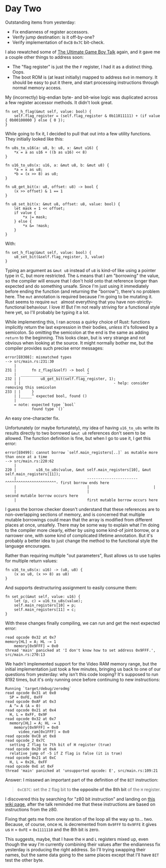 # Day Two

Outstanding items from yesterday:

- Fix endianness of register accessors.
- Verify jump destination: is it off-by-one?
- Verify implementation of `0xCB` `0x7C` bit-check.

I also rewatched some of [The Ultimate Game Boy Talk](https://youtu.be/HyzD8pNlpwI) again, and it gave me a couple other things to address soon:

- The "flag register" is just the the `F` register, I had it as a distinct thing. Oops.
- The boot ROM is (at least initially) mapped to address `0x0` in memory. It should be easy to put it there, and start processing instructions through normal memory access.

My (incorrectly) big-endian byte- and bit-wise logic was duplicated across a few register accessor methods. It didn't look great.

    fn set_h_flag(&mut self, value: bool) {
        self.flag_register = (self.flag_register & 0b11011111) + (if value { 0b00100000 } else { 0 });
    }

While going to fix it, I decided to pull that out into a few utility functions. They initially looked like this:

    fn u8s_to_u16(a: u8, b: u8, x: &mut u16) {
        *x = a as u16 + ((b as u16) << 8)
    }

    fn u16_to_u8s(x: u16, a: &mut u8, b: &mut u8) {
        *a = x as u8;
        *b = (x >> 8) as u8;
    }

    fn u8_get_bit(x: u8, offset: u8) -> bool {
        (x >> offset) & 1 == 1
    }

    fn u8_set_bit(x: &mut u8, offset: u8, value: bool) {
        let mask = 1 << offset;
        if value {
            *x |= mask;
        } else {
            *x &= !mask;
        }
    }

With:

    fn set_h_flag(&mut self, value: bool) {
        u8_set_bit(&self.flag_register, 3, value)
    }

Typing an argument as `&mut u8` instead of `u8` is kind-of like using a pointer type in C, but more restricted. The `&` means that I am "borrowing" the value, so the compiler will ensure that I don't hold onto that reference longer than expected and do something unsafe. Since I'm just using it immediately before ending the function (and returning the "borrow"), there's no problem here. The `mut` annotation is required because I'm going to be mutating it. Rust seems to require `mut ` almost everything that you have non-strictly-functional behaviour. I love it! But I'm not really striving for a functional style here yet, so I'll probably be typing it a lot.

While implementing this, I ran across a quirky choice of Rust: functions implicitly return the last expression in their bodies, *unless* it's followed by a semicolon. So omitting the semicolon at the end is the same as adding `return` to the beginning. This looks clean, but is very strange and not obvious when looking at the source. It might normally bother me, but the compiler provides such precise error messages:

    error[E0308]: mismatched types
    --> src/main.rs:231:30
        |
    231 |       fn z_flag(&self) -> bool {
        |  ______________________________^
    232 | |         u8_get_bit(self.flag_register, 1);
        | |                                          - help: consider removing this semicolon
    233 | |     }
        | |_____^ expected bool, found ()
        |
        = note: expected type `bool`
                found type `()`

An easy one-character fix.

Unfortunately (or maybe fortunately), my idea of having `u16_to_u8s` write its results directly to two borrowed `&mut u8` references don't seem to be allowed. The function definition is fine, but when I go to use it, I get this error:

    error[E0499]: cannot borrow `self.main_registers[..]` as mutable more than once at a time
    --> src/main.rs:220:62
        |
    220 |         u16_to_u8s(value, &mut self.main_registers[10], &mut self.main_registers[11]);
        |                                -----------------------       ^^^^^^^^^^^^^^^^^^^^^^^- first borrow ends here
        |                                |                             |
        |                                |                             second mutable borrow occurs here
        |                                first mutable borrow occurs here

I guess the borrow checker doesn't understand that these references are to non-overlapping sections of memory, and is concerned that multiple mutable borrowings could mean that the array is modified from different places at once, unsafely. There may be some way to explain what I'm doing to the compiler more clearly, either by using some kind-of joint borrow, or a narrower one, with some kind of complicated lifetime annotation. But it's probably a better idea to just change the method to the functional style the language encourages.

Rather than requiring multiple "out parameters", Rust allows us to use tuples for multiple return values:

    fn u16_to_u8s(x: u16) -> (u8, u8) {
        (x as u8, (x >> 8) as u8)
    }

And supports destructuring assignment to easily consume them:

    fn set_pc(&mut self, value: u16) {
        let (p, c) = u16_to_u8s(value);
        self.main_registers[10] = p;
        self.main_registers[11] = c;
    }

With these changes finally compiling, we can run and get the next expected error:

    read opcode 0x32 at 0x7
    memory[HL] = A; HL -= 1
        memory[0x9FFF] = 0x0
    thread 'main' panicked at 'I don't know how to set address 0x9FFF.', src/main.rs:270:13

We hadn't implemented support for the Video RAM memory range, but the initial implementation just took a few minutes, bringing us back to one of our questions from yesterday: why isn't this code looping? It's supposed to run 8192 times, but it's only running once before continuing to new instructions:

    Running `target/debug/zerodmg`
    read opcode 0x31 at 0x0
      SP = 0xFE, 0xFF
    read opcode 0xAF at 0x3
      A ^= A (A = 0)
    read opcode 0x21 at 0x4
      H, L = 0xFF, 0x9F
    read opcode 0x32 at 0x7
      memory[HL] = A; HL -= 1
        memory[0x9FFF] = 0x0
          video_ram[0x1FFF] = 0x0
    read opcode 0xCB at 0x8
    read opcode_2 0x7C
      setting Z flag to 7th bit of H register (true)
    read opcode 0x20 at 0xA
      relative jump of -5 if Z flag is false (it is true)
    read opcode 0x21 at 0xC
      H, L = 0x26, 0xFF
    read opcode 0xE at 0xF
    thread 'main' panicked at 'unsupported opcode: E', src/main.rs:109:21

Answer: I missewd an important part of the definition of the `BIT` instruction:

> `0xCB7C`: set the `Z` flag bit to **the opposite of the 8th bit** of the `H` register.

I discovered this by searching for "z80 bit instruction" and landing on [this wiki page](http://z80-heaven.wikidot.com/instructions-set:bit), after the talk reminded me that these instructions are based on instructions from the z80.

Fixing that gets me from one iteration of the loop all the way up to... two. Because, of course, once `HL` is decremented from `0x9FFF` to `0x9FFE` it gives us `H` = `0xFE` = `0x1111110` and the 8th bit is zero.

This suggests, maybe, that I have the `H` and `L` registers mixed up, even though the way I'm currently combining their values after the endianness fix yesterday is producing the right address. So I'll trying swapping their names, but the same data going to the same places except that I'll have `BIT` test the other byte.
